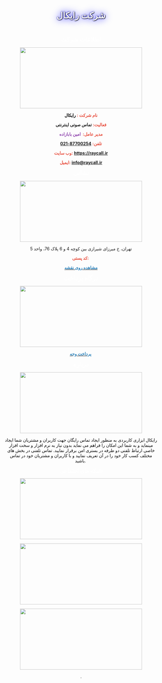 <p style="text-align: center;"> </p><h1 style="text-align: center;">شرکت رایکال</h1><p> </p><div class="alert alert-success" role="alert" style="text-align: center;"><p><span style="color:#ffffff;"><span style="font-size:20px;"><strong><span class="badge bg-primary">اطلاعات شرکت</span></strong></span></span></p><p style="text-align: center;"><img height="200" width="400" src="//bayanbox.ir/view/3660467733211606653/1627502258913.png" /></p><p style="text-align: center;"><span style="color:#e74c3c;"><strong>نام شرکت&nbsp;:&nbsp;</strong></span><strong><span style="color:#000000;">رایکال</span></strong></p><p style="text-align: center;"><strong><span style="color:#e74c3c;">فعالیت:&nbsp;</span>تماس صوتی اینترنتی</strong></p><p style="text-align: center;"><strong><span style="color:#e74c3c;">مدیر عامل:</span><span style="color:#000000;">&nbsp;</span><span style="color:#8e44ad;">&nbsp;امین بابازاده</span></strong></p><p style="text-align: center;"><font color="#e74c3c"><b>تلفن:</b></font><b><span style="color:#000000;">&nbsp;<a href="tel:02187700254">87700254-021</a></span></b></p><p style="text-align: center;"><strong><span style="color:#e74c3c;">وب سایت:&nbsp;</span><span style="color:#000000;"><a href="https://raycall.ir">https://raycall.ir</a></span></strong></p><p style="text-align: center;"><strong><span style="color:#e74c3c;">ایمیل:&nbsp;</span><span style="color:#000000;"><a href="mailto:info@raycall.ir">info@raycall.ir</a></span></strong></p></div><div class="alert alert-primary" role="alert"><p style="text-align: center;"><span style="color:#ffffff;"><span style="font-size:20px;"><strong><span class="badge bg-success">نشانی</span></strong></span></span></p><p style="text-align: center;"><img height="200" width="400" src="//bayanbox.ir/view/1699451788530118159/1627501979012.png" /></p><p style="text-align: center;">تهران، خ میرزای شیرازی&nbsp;بین کوچه 4 و 6&nbsp;پلاک 76، واحد 5</p><p style="text-align: center;"><strong><span style="color:#e74c3c;">کد پستی:&nbsp;</span></strong></p><p style="text-align: center;"><strong><span style="color:#000000;"><a class="btn btn-danger" href="https://www.google.com/maps/place/Tehran+Province,+Tehran,+District+6,+Mirzaye+Shirazi+St,+Iran/@35.7218898,51.4158963,16z/data=!4m2!3m1!1s0x3f8e0145c45942d1:0xce210ed972119528"><span style="color:#2980b9;">مشاهده روی نقشه</span></a></span></strong></p></div><div class="alert alert-info" role="alert"><p style="text-align: center;"><span style="color:#ffffff;"><span style="font-size:20px;"><strong><span class="badge bg-info">درگاه پرداخت</span></strong></span></span></p><p style="text-align: center;"><img height="200" width="400" src="//bayanbox.ir/view/2450705640640773317/1627501010634.png" /></p><p style="text-align: center;"><strong><span style="color:#000000;"><a class="btn btn-primary" href="https://zarinp.al/raycall.ir"><span style="color:#2980b9;">پرداخت وجه</span></a>&nbsp;</span></strong></p></div><div class="alert alert-warning" role="alert"><p style="text-align: center;"><span style="color:#ffffff;"><span style="font-size:20px;"><strong><span class="badge bg-danger">درباره</span></strong></span></span></p><p style="text-align: center;"><img height="200" width="400" src="//bayanbox.ir/view/4080668341997220013/1627502524216.png" /></p><p style="text-align: center;"><span style="color:#000000;">رایکال ابزاری کاربردی به منظور ایجاد تماس رایگان جهت کاربران و مشتریان شما ایجاد مینماید و به شما این امکان را فراهم می نماید بدون نیاز به نرم افزار و سخت افزار خاصی ارتباط تلفنی دو طرفه در بستری امن برقرار نمایید. تماس تلفنی در بخش های مختلف کسب کار خود را در آن تعریف نمایید و با کاربران و مشتریان خود در تماس باشید</span>.<span style="color:#000000;"><strong>&nbsp;</strong></span></p></div><div class="alert alert-primary" role="alert"><p style="text-align: center;"><span style="color:#ffffff;"><span style="font-size:18px;"><strong><span class="badge bg-primary">شبکه های اجتماعی</span></strong></span></span></p><p style="text-align: center;"><a target="_blank" href="https://t.me/raycall"><img height="200" width="400" src="//bayanbox.ir/view/8917764146791320797/1627502799396.png" /></a></p><p style="text-align: center;"><a target="_blank" href="https://www.instagram.com/raycall.ir/"><img height="200" width="400" src="//bayanbox.ir/view/110724854027574608/1627502818065.png" /></a></p><p style="text-align: center;"><a target="_blank" href="https://www.aparat.com/raycall"><img height="200" width="400" src="//bayanbox.ir/view/8454236883172029077/Aparat-logo-fa-black-2014.png" /></a></p><p style="text-align: center;">.</p></div><style type="text/css">h1 {
  color: white;
  text-shadow: 1px 1px 2px black, 0 0 25px blue, 0 0 5px darkblue;
}</style>
